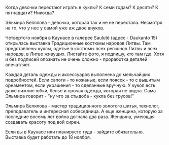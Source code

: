 Когда девочки перестают играть в куклы? К семи годам? К десяти? К пятнадцати? Никогда?

Эльмира Белялова - девочка, которая так и не не перестала. Несмотря на то, что у нее у самой уже аж двое внуков.

Четвертого ноября в Каунасе в галерее Saulutė (адрес - Daukanto 15) открылась выставка Традиционные костюмы народов Литвы. Там представлены куклы, одетые в костюмы всех регионов Литвы и всех народов, в Литве живущих. Листайте фото, я подпишу, кто там где. Хотя и без подписей опознать не очень сложно - проработка деталей впечатляет.

Каждая деталь одежды и аксессуаров выполнена до мельчайших подробностей. Если сапоги - то кожаные, если поясок - то с вышитым орнаментом, если украшения - то сделанные вручную. У кукол есть даже нижние юбки, белье и прочая одежда, которая не видна. Сама Эльмира говорит - "ну что за стыдоба - кукла без трусов!"

Эльмира Белялова - мастер традиционного золотого шитья, технолог, преподаватель и интересная собеседница. А еще женщина, которую за последние восемь лет война догнала два раза. Женщина, умеющая создавать красоту под вой сирен.

Если вы в Каунасе или планируете туда - зайдите обязательно. Выставка будет работать до 18 ноября.

